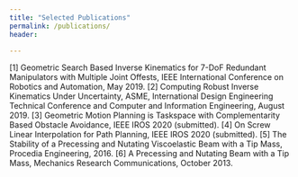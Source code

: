 ```yaml
---
title: "Selected Publications"
permalink: /publications/
header:

---
```


[1] Geometric Search Based Inverse Kinematics for 7-DoF Redundant Manipulators with Multiple Joint Offests, IEEE International Conference on Robotics and Automation, May 2019.
[2] Computing Robust Inverse Kinematics Under Uncertainty, ASME, International Design Engineering Technical Conference and Computer and Information Engineering, August 2019.
[3] Geometric Motion Planning is Taskspace with Complementarity Based Obstacle Avoidance, IEEE IROS 2020 (submitted).
[4] On Screw Linear Interpolation for Path Planning, IEEE IROS 2020 (submitted).
[5] The Stability of a Precessing and Nutating Viscoelastic Beam with a Tip Mass, Procedia Engineering, 2016.
[6] A Precessing and Nutating Beam with a Tip Mass, Mechanics Research Communications, October 2013.
